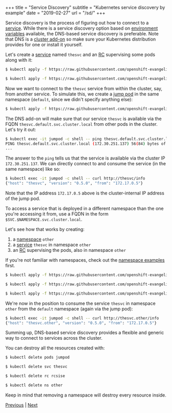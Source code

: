 +++
title = "Service Discovery"
subtitle = "Kubernetes service discovery by example"
date = "2019-02-27"
url = "/sd/"
+++

Service discovery is the process of figuring out how to connect to a [service](/service/).
While there is a service discovery option based on [environment variables](https://kubernetes.io/docs/concepts/services-networking/connect-applications-service/#environment-variables) available,
the DNS-based service discovery is preferable. Note that DNS is a [cluster add-on](https://github.com/kubernetes/kubernetes/blob/master/cluster/addons/dns/README.md) so make sure your Kubernetes distribution provides for one or install it yourself.

Let's create a [service](https://github.com/openshift-evangelists/kbe/blob/main/specs/sd/svc.yaml) named
`thesvc` and an [RC](https://github.com/openshift-evangelists/kbe/blob/main/specs/sd/rc.yaml) supervising
some pods along with it:

```bash
$ kubectl apply -f https://raw.githubusercontent.com/openshift-evangelists/kbe/main/specs/sd/rc.yaml

$ kubectl apply -f https://raw.githubusercontent.com/openshift-evangelists/kbe/main/specs/sd/svc.yaml
```

Now we want to connect to the `thesvc` service from within the cluster, say, from another service.
To simulate this, we create a [jump pod](https://github.com/openshift-evangelists/kbe/blob/main/specs/sd/jumpod.yaml)
in the same namespace (`default`, since we didn't specify anything else):

```bash
$ kubectl apply -f https://raw.githubusercontent.com/openshift-evangelists/kbe/main/specs/sd/jumpod.yaml
```

The DNS add-on will make sure that our service `thesvc` is available via the FQDN
`thesvc.default.svc.cluster.local` from other pods in the cluster. Let's try it out:

```bash
$ kubectl exec -it jumpod -c shell -- ping thesvc.default.svc.cluster.local
PING thesvc.default.svc.cluster.local (172.30.251.137) 56(84) bytes of data.
...
```

The answer to the `ping` tells us that the service is available via the cluster
IP `172.30.251.137`. We can directly connect to and consume the service (in the same namespace) like so:

 ```bash
 $ kubectl exec -it jumpod -c shell -- curl http://thesvc/info
{"host": "thesvc", "version": "0.5.0", "from": "172.17.0.5"}
```

Note that the IP address `172.17.0.5` above is the cluster-internal IP address
of the jump pod.

To access a service that is deployed in a different namespace than the one you're
accessing it from, use a FQDN in the form `$SVC.$NAMESPACE.svc.cluster.local`.

Let's see how that works by creating:

1. a [namespace](https://github.com/openshift-evangelists/kbe/blob/main/specs/sd/other-ns.yaml) `other`
1. a [service](https://github.com/openshift-evangelists/kbe/blob/main/specs/sd/other-svc.yaml) `thesvc` in namespace `other`
1. an [RC](https://github.com/openshift-evangelists/kbe/blob/main/specs/sd/other-rc.yaml) supervising the pods, also in namespace `other`

If you're not familiar with namespaces, check out the [namespace examples](/ns/) first.

```bash
$ kubectl apply -f https://raw.githubusercontent.com/openshift-evangelists/kbe/main/specs/sd/other-ns.yaml

$ kubectl apply -f https://raw.githubusercontent.com/openshift-evangelists/kbe/main/specs/sd/other-rc.yaml

$ kubectl apply -f https://raw.githubusercontent.com/openshift-evangelists/kbe/main/specs/sd/other-svc.yaml
```

We're now in the position to consume the service `thesvc` in namespace `other` from the
`default` namespace (again via the jump pod):

 ```bash
$ kubectl exec -it jumpod -c shell -- curl http://thesvc.other/info
{"host": "thesvc.other", "version": "0.5.0", "from": "172.17.0.5"}
```

Summing up, DNS-based service discovery provides a flexible and generic way to
connect to services across the cluster.

You can destroy all the resources created with:

```bash
$ kubectl delete pods jumpod

$ kubectl delete svc thesvc

$ kubectl delete rc rcsise

$ kubectl delete ns other
```

Keep in mind that removing a namespace will destroy every resource inside.

[Previous](/services) | [Next](/pf)

